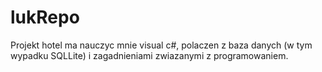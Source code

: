# lukRepo
Projekt hotel ma nauczyc mnie visual c#, polaczen z baza danych (w tym wypadku SQLLite) i zagadnieniami zwiazanymi z programowaniem.
